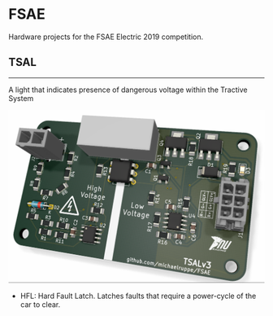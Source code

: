 # FSAE

Hardware projects for the FSAE Electric 2019 competition.

## TSAL
---
A light that indicates presence of dangerous voltage within the Tractive System

![](TSALv3/render.png)

 - HFL: Hard Fault Latch. Latches faults that require a power-cycle of the car to clear.
